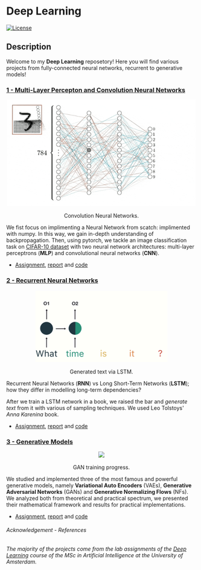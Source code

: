 # Deep Learning

[![License](http://img.shields.io/:license-mit-blue.svg)](LICENSE)

## Description
Welcome to my __Deep Learning__ reposetory! Here you will find various projects from fully-connected neural networks, recurrent to generative models!

### [__1 - Multi-Layer Percepton and Convolution Neural Networks__](1-MLP_and_CNN/)

<p align="center">
  <img src="readme_imgs/mlp.gif" width="500" />
</p>
<p align="center">
    Convolution Neural Networks.
</p>

We fist focus on implimenting a Neural Network from scatch: implimented with numpy. In this way, we gain in-depth understanding of backpropagation. Then, using pytorch, we tackle an image classification task on <a href="https://www.cs.toronto.edu/~kriz/cifar.html">CIFAR-10 dataset</a>  with two neural network architectures: multi-layer perceptrons (__MLP__) and convolutional neural networks (__CNN__).

- [Assignment](1-MLP_and_CNN/assignment_1.pdf), [report](1-MLP_and_CNN/gatopoulos_report_assignment1.pdf) and [code](1-MLP_and_CNN/)


### [__2 - Recurrent Neural Networks__](2-RNNs/)
<p align="center">
  <img src="2-RNNs/readme_imgs/rnn.gif" width="350" />
</p>
<p align="center">
    Generated text via LSTM.
</p>


Recurrent Neural Networks (__RNN__) vs Long Short-Term Networks (__LSTM__); how they differ in modelling long-term dependencies?

After we train a LSTM network in a book, we raised the bar and _generate text_ from it with various of sampling techniques. We used Leo Tolstoys' _Anna Karenina_ book.

- [Assignment](2-RNNs/assignment_2.pdf), [report](2-RNNs/gatopoulos_report_assignment2.pdf) and [code](2-RNNs/)


### [__3 - Generative Models__](3-Generative_models/) 
<p align="center">
  <img src="3-Generative_models/readme_imgs/gan_training.gif" width="500" />
</p>
<p align="center">
    GAN training progress.
</p>

We studied and implemented three of the most famous and powerful generative models, namely __Variational Auto Encoders__ (VAEs), __Generative Adversarial Networks__ (GANs) and __Generative Normalizing Flows__ (NFs). We analyzed both from theoretical and practical spectrum, we presented their mathematical framework and results for practical implementations.

- [Assignment](3-Generative_models/assignment_3.pdf), [report](3-Generative_models/gatopoulos_report_assignment3.pdf) and [code](3-Generative_models/) 

###### _Acknowledgement - References_

_The majority of the projects come from the lab assignments of the [Deep Learning](deeplearningamsterdam.github.io) course of the MSc in Artificial Intelligence at the University of Amsterdam._
